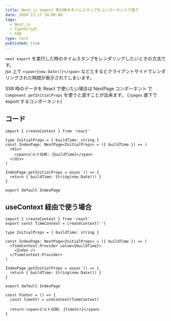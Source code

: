 ```yaml
---
title: Next.js export 実行時のタイムスタンプをコンポーネントで使う
date: 2020-11-17 14:00:00
tags:
  - Next.js
  - TypeScript
  - SSR
type: tech
published: true
---
```


`next export` を実行した時のタイムスタンプをレンダリングしたいときの方法です。  
jsx 上で `<span>{new Date()}</span>` などとするとクライアントサイドでレンダリングされた時間が表示されてしまいます。

SSR 時のデータを React で使いたい場合は NextPage コンポーネント で `Component.getInitialProps` を使うと渡すことが出来ます。
(`/pages` 直下で export するコンポーネント)

## コード

```tsx
import { createContext } from 'react'

type InitialProps = { buildTime: string }
const IndexPage: NextPage<InitialProps> = ({ buildTime }) => (
  <div>
    <span>ビルド日時: {buildTime}</span>
  </div>
)

IndexPage.getInitialProps = async () => {
  return { buildTime: String(new Date()) }
}

export default IndexPage
```

## useContext 経由で使う場合

```tsx
import { createContext } from 'react'
export const TimeContext = createContext('')

type InitialProps = { buildTime: string }

const IndexPage: NextPage<InitialProps> = ({ buildTime }) => (
  <TimeContext.Provider value={buildTime}>
    <Index />
  </TimeContext.Provider>
)

IndexPage.getInitialProps = async () => {
  return { buildTime: String(new Date()) }
}

export default IndexPage
```

```tsx
const Footer = () => {
  const timeStr = useContext(TimeContext)

  return <span>ビルド日時: {timeStr}</span>
}
```
